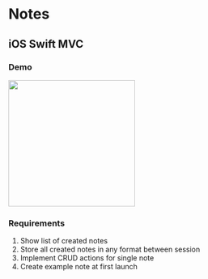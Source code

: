 #  Notes

## iOS Swift MVC

### Demo
<img src="gif/demo.gif" style="width: 250px;" />

### Requirements
1. Show list of created notes
2. Store all created notes in any format between session
3. Implement CRUD actions for single note
4. Create example note at first launch

